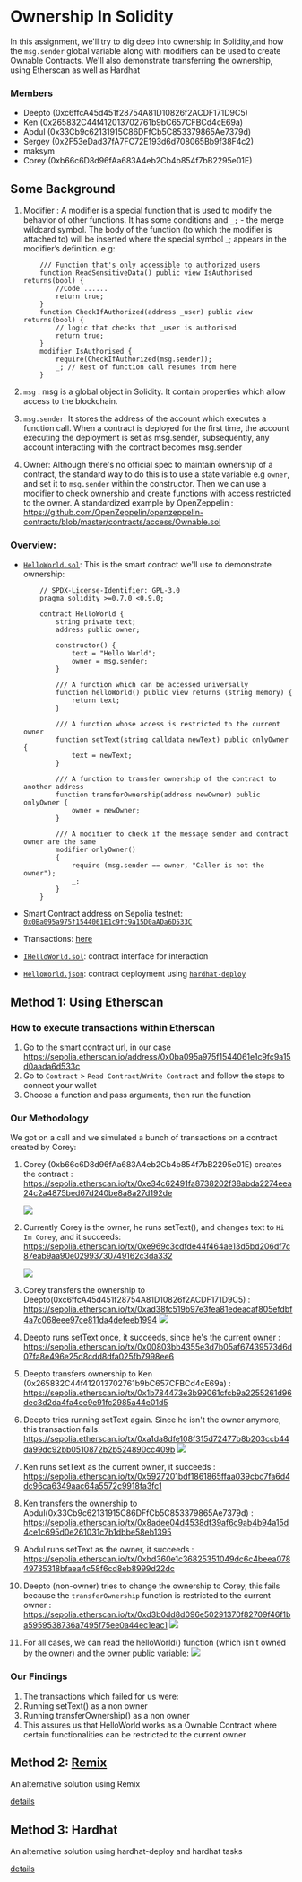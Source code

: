 # Ownership In Solidity
In this assignment, we'll try to dig deep into ownership in Solidity,and how the `msg.sender` global variable along with modifiers can be used to create Ownable Contracts. We'll also demonstrate transferring the ownership, using Etherscan as well as Hardhat
### Members

- Deepto (0xc6ffcA45d451f28754A81D10826f2ACDF171D9C5)
- Ken (0x265832C44f412013702761b9bC657CFBCd4cE69a)
- Abdul (0x33Cb9c62131915C86DFfCb5C853379865Ae7379d)
- Sergey (0x2F53eDad37fA7FC72E193d6d708065Bb9f38F4c2)
- maksym
- Corey (0xb66c6D8d96fAa683A4eb2Cb4b854f7bB2295e01E)
  
## Some Background
1. Modifier : A modifier is a special function that is used to modify the behavior of other functions. It has some conditions and `_;` - the merge wildcard symbol. The body of the function (to which the modifier is attached to) will be inserted where the special symbol _; appears in the modifier’s definition. e.g:
    ```
        /// Function that's only accessible to authorized users
        function ReadSensitiveData() public view IsAuthorised returns(bool) {
            //Code ......
            return true;
        }
        function CheckIfAuthorized(address _user) public view returns(bool) {
            // logic that checks that _user is authorised
            return true; 
        }
        modifier IsAuthorised {
            require(CheckIfAuthorized(msg.sender));
            _; // Rest of function call resumes from here
        }
    ```


2. `msg` : msg is a global object in Solidity. It contain properties which allow access to the blockchain.
3. `msg.sender`: It stores the address of the account which executes a function call. When a contract is deployed for the first time, the account executing the deployment is set as msg.sender, subsequently, any account interacting with the contract becomes msg.sender
4. Owner: Although there's no official spec to maintain ownership of a contract, the standard way to do this is to use a state variable e.g `owner`, and set it to `msg.sender` within the constructor. Then we can use a modifier to check ownership and create functions with access restricted to the owner. A standardized example by OpenZeppelin : https://github.com/OpenZeppelin/openzeppelin-contracts/blob/master/contracts/access/Ownable.sol

### Overview:
* [`HelloWorld.sol`](hardhat/contracts//HelloWorld.sol): This is the smart contract we'll use to demonstrate ownership:
    ```
        // SPDX-License-Identifier: GPL-3.0
        pragma solidity >=0.7.0 <0.9.0;
        
        contract HelloWorld {
            string private text;
            address public owner;
        
            constructor() {
                text = "Hello World";
                owner = msg.sender;
            }
    
            /// A function which can be accessed universally
            function helloWorld() public view returns (string memory) {
                return text;
            }
    
            /// A function whose access is restricted to the current owner
            function setText(string calldata newText) public onlyOwner {
                text = newText;
            }
    
            /// A function to transfer ownership of the contract to another address
            function transferOwnership(address newOwner) public onlyOwner {
                owner = newOwner;
            }
    
            /// A modifier to check if the message sender and contract owner are the same
            modifier onlyOwner() 
            {
                require (msg.sender == owner, "Caller is not the owner");
                _;
            }
        }
    ```
* Smart Contract address on Sepolia testnet: [`0x0Ba095a975f1544061E1c9fc9a15D0aADa6D533C`](https://sepolia.etherscan.io/address/0x0ba095a975f1544061e1c9fc9a15d0aada6d533c)

* Transactions: [here](docs/transactions.md)

* [`IHelloWorld.sol`](hardhat/contracts/interfaces/IHelloWorld.sol): contract interface for interaction

* [`HelloWorld.json`](hardhat/deployments/sepolia/HelloWorld.json): contract deployment using [`hardhat-deploy`](https://github.com/wighawag/hardhat-deploy)

## Method 1: Using Etherscan

### How to execute transactions within Etherscan
1. Go to the smart contract url, in our case https://sepolia.etherscan.io/address/0x0ba095a975f1544061e1c9fc9a15d0aada6d533c
2. Go to `Contract` > `Read Contract`/`Write Contract` and follow the steps to connect your wallet
3. Choose a function and pass arguments, then run the function

### Our Methodology
We got on a call and we simulated a bunch of transactions on a contract created by Corey:  
1. Corey (0xb66c6D8d96fAa683A4eb2Cb4b854f7bB2295e01E) creates the contract : https://sepolia.etherscan.io/tx/0xe34c62491fa8738202f38abda2274eea24c2a4875bed67d240be8a8a27d192de

    ![](assets/2023-07-31-01-56-51.png)
2. Currently Corey is the owner, he runs setText(), and changes text to `Hi Im Corey`, and it succeeds: https://sepolia.etherscan.io/tx/0xe969c3cdfde44f464ae13d5bd206df7c87eab9aa90e02993730749162c3da332

    ![](assets/2023-07-31-01-59-58.png)
3. Corey transfers the ownership to Deepto(0xc6ffcA45d451f28754A81D10826f2ACDF171D9C5) : https://sepolia.etherscan.io/tx/0xad38fc519b97e3fea81edeacaf805efdbf4a7c068eee97ce811da4defeeb1994
    ![](assets/2023-07-31-02-09-51.png)
4. Deepto runs setText once, it succeeds, since he's the current owner : https://sepolia.etherscan.io/tx/0x00803bb4355e3d7b05af67439573d6d07fa8e496e25d8cdd8dfa025fb7998ee6
5. Deepto transfers ownership to Ken (0x265832C44f412013702761b9bC657CFBCd4cE69a) : https://sepolia.etherscan.io/tx/0x1b784473e3b99061cfcb9a2255261d96dec3d2da4fa4ee9e91fc2985a44e01d5
6.  Deepto tries running setText again. Since he isn't the owner anymore, this transaction fails: https://sepolia.etherscan.io/tx/0xa1da8dfe108f315d72477b8b203ccb44da99dc92bb0510872b2b524890cc409b
    ![](assets/2023-07-31-03-36-14.png)
7. Ken runs setText as the current owner,  it succeeds : https://sepolia.etherscan.io/tx/0x5927201bdf1861865ffaa039cbc7fa6d4dc96ca6349aac64a5572c9918fa3fc1
8. Ken transfers the ownership to Abdul(0x33Cb9c62131915C86DFfCb5C853379865Ae7379d) : https://sepolia.etherscan.io/tx/0x8adee04d4538df39af6c9ab4b94a15d4ce1c695d0e261031c7b1dbbe58eb1395
9. Abdul runs setText as the owner, it succeeds : https://sepolia.etherscan.io/tx/0xbd360e1c36825351049dc6c4beea07849735318bfaea4c58f6cd8eb8999d22dc
10. Deepto (non-owner) tries to change the ownership to Corey, this fails because the `transferOwnership` function is restricted to the current owner : https://sepolia.etherscan.io/tx/0xd3b0dd8d096e50291370f82709f46f1ba5959538736a7495f75ee0a44ec1eac1
    ![](assets/2023-07-31-02-40-49.png)
11. For all cases, we can read the helloWorld() function (which isn't owned by the owner) and the owner public variable:
    ![](assets/2023-07-31-02-48-13.png)
    
### Our Findings
1. The transactions which failed for us were:
  1. Running setText() as a non owner
  2. Running transferOwnership() as a non owner
2. This assures us that HelloWorld works as a Ownable Contract where certain functionalities can be restricted to the current owner
## Method 2: [Remix](https://remix.ethereum.org)
An alternative solution using Remix

[details](docs/remix.md)

## Method 3: Hardhat

An alternative solution using hardhat-deploy and hardhat tasks

[details](docs/hh.md)


